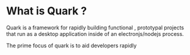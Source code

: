 # What is Quark ?

Quark is a framework for rapidly building functional , prototypal projects that run as a desktop application inside of an electronjs/nodejs process. 

The prime focus of quark is to aid developers rapidly  
